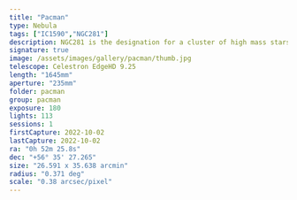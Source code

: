 ```yaml
---
title: "Pacman"
type: Nebula
tags: ["IC1590","NGC281"]
description: NGC281 is the designation for a cluster of high mass stars that are 'only' 6,500 light-years away. They are also elevated from the galactic plane, making for easier observation. A thick band of dark cosmic dusk creates the illusion of a gaping mouth on what is called the Pacman Nebula.
signature: true
image: /assets/images/gallery/pacman/thumb.jpg
telescope: Celestron EdgeHD 9.25
length: "1645mm"
aperture: "235mm"
folder: pacman
group: pacman
exposure: 180
lights: 113
sessions: 1
firstCapture: 2022-10-02 
lastCapture: 2022-10-02
ra: "0h 52m 25.8s"
dec: "+56° 35' 27.265"
size: "26.591 x 35.638 arcmin"
radius: "0.371 deg"
scale: "0.38 arcsec/pixel"
---
```

